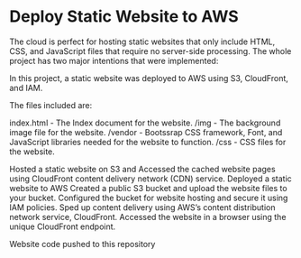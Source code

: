 # Deploy Static Website to AWS
The cloud is perfect for hosting static websites that only include HTML, CSS, and JavaScript files that require no server-side processing. The whole project has two major intentions that were implemented:

In this project, a static website was deployed to AWS using S3, CloudFront, and IAM.

The files included are: 

index.html - The Index document for the website.
/img - The background image file for the website.
/vendor - Bootssrap CSS framework, Font, and JavaScript libraries needed for the website to function.
/css - CSS files for the website.



Hosted a static website on S3 and
Accessed the cached website pages using CloudFront content delivery network (CDN) service.
Deployed a static website to AWS
Created a public S3 bucket and upload the website files to your bucket.
Configured the bucket for website hosting and secure it using IAM policies.
Sped up content delivery using AWS’s content distribution network service, CloudFront.
Accessed the website in a browser using the unique CloudFront endpoint.

Website code pushed to this repository



